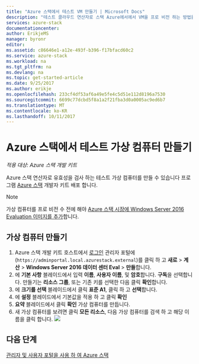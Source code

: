 ```yaml
---
title: "Azure 스택에서 테스트 VM 만들기 | Microsoft Docs"
description: "테스트 클라우드 연산자로 스택 Azure에서에서 VM을 프로 비전 하는 방법을 알아봅니다."
services: azure-stack
documentationcenter: 
author: ErikjeMS
manager: byronr
editor: 
ms.assetid: c86646e1-a12e-493f-b396-f17bfacd60c2
ms.service: azure-stack
ms.workload: na
ms.tgt_pltfrm: na
ms.devlang: na
ms.topic: get-started-article
ms.date: 9/25/2017
ms.author: erikje
ms.openlocfilehash: 233cf4df53af6a49e5fe4c5d51e112d8196a7530
ms.sourcegitcommit: 6699c77dcbd5f8a1a2f21fba3d0a0005ac9ed6b7
ms.translationtype: MT
ms.contentlocale: ko-KR
ms.lasthandoff: 10/11/2017
---
```

# <a name="create-a-test-virtual-machine-in-azure-stack"></a>Azure 스택에서 테스트 가상 컴퓨터 만들기

*적용 대상: Azure 스택 개발 키트*

Azure 스택 연산자로 유효성을 검사 하는 테스트 가상 컴퓨터를 만들 수 있습니다 프로그램 [Azure 스택](azure-stack-poc.md) 개발자 키트 배포 합니다.

> [!NOTE]
> 가상 컴퓨터를 프로 비전 수 전에 해야 [Azure 스택 시장에 Windows Server 2016 Evaluation 이미지를 추가](azure-stack-add-default-image.md)합니다.
> 
> 

## <a name="create-a-virtual-machine"></a>가상 컴퓨터 만들기
1. Azure 스택 개발 키트 호스트에서 [로그인](azure-stack-connect-azure-stack.md) 관리자 포털에 (`https://adminportal.local.azurestack.external`)를 클릭 하 고 **새로** > **계산**  >  **Windows Server 2016 데이터 센터 Eval** > **만들**합니다.  
2. 에 **기본 사항** 블레이드에서 입력 **이름**, **사용자 이름**, 및 **암호**합니다. **구독**을 선택합니다. 만들기는 **리소스 그룹**, 또는 기존 키를 선택한 다음 클릭 **확인**합니다.  
3. 에 **크기를 선택** 블레이드에서 클릭 **표준 A1**, 클릭 하 고 **선택**합니다.  
4. 에 **설정** 블레이드에서 기본값을 적용 하 고 클릭 **확인**
5. **요약** 블레이드에서 클릭 **확인** 가상 컴퓨터를 만듭니다.  
6. 새 가상 컴퓨터를 보려면 클릭 **모든 리소스**, 다음 가상 컴퓨터를 검색 하 고 해당 이름을 클릭 합니다.
    ![](media/azure-stack-provision-vm/image06.png)


## <a name="next-steps"></a>다음 단계
[관리자 및 사용자 포털을 사용 하 여 Azure 스택](azure-stack-manage-portals.md)
